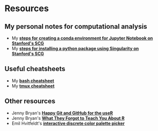 # Resources  

## My personal notes for computational analysis 

- My **[steps for creating a conda environment for Jupyter Notebook on Stanford's SCG](./how_tos/scg_conda_env.md)**
- My **[steps for installing a python package using Singularity on Stanford's SCG](./how_tos/scg_singularity.md)**

## Useful cheatsheets

- My **[bash cheatsheet](./cheatsheets/bash_cheatsheet.md)**
- My **[tmux cheatsheet](./cheatsheets/tmux_cheatsheet.md)**

## Other resources  

- Jenny Bryan's **[Happy Git and GitHub for the useR](https://happygitwithr.com)**  
- Jenny Bryan's **[What They Forgot to Teach You About R](https://rstats.wtf)** 
- Emil Hvitfeldt's **[interactive discrete color palette picker](https://emilhvitfeldt.github.io/r-color-palettes/discrete.html)**

